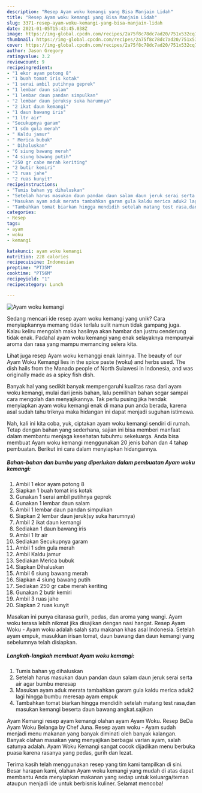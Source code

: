 ```yaml
---
description: "Resep Ayam woku kemangi yang Bisa Manjain Lidah"
title: "Resep Ayam woku kemangi yang Bisa Manjain Lidah"
slug: 3371-resep-ayam-woku-kemangi-yang-bisa-manjain-lidah
date: 2021-01-05T15:43:45.038Z
image: https://img-global.cpcdn.com/recipes/2a75f8c78dc7ad20/751x532cq70/ayam-woku-kemangi-foto-resep-utama.jpg
thumbnail: https://img-global.cpcdn.com/recipes/2a75f8c78dc7ad20/751x532cq70/ayam-woku-kemangi-foto-resep-utama.jpg
cover: https://img-global.cpcdn.com/recipes/2a75f8c78dc7ad20/751x532cq70/ayam-woku-kemangi-foto-resep-utama.jpg
author: Jason Gregory
ratingvalue: 3.2
reviewcount: 9
recipeingredient:
- "1 ekor ayam potong 8"
- "1 buah tomat iris kotak"
- "1 serai ambil putihnya geprek"
- "1 lembar daun salam"
- "1 lembar daun pandan simpulkan"
- "2 lembar daun jeruksy suka harumnya"
- "2 ikat daun kemangi"
- "1 daun bawang iris"
- "1 ltr air"
- "Secukupnya garam"
- "1 sdm gula merah"
- " Kaldu jamur"
- " Merica bubuk"
- " Dihaluskan"
- "6 siung bawang merah"
- "4 siung bawang putih"
- "250 gr cabe merah keriting"
- "2 butir kemiri"
- "3 ruas jahe"
- "2 ruas kunyit"
recipeinstructions:
- "Tumis bahan yg dihaluskan"
- "Setelah harus masukan daun pandan daun salam daun jeruk serai serta air agar bumbu meresap"
- "Masukan ayam aduk merata tambahkan garam gula kaldu merica aduk2 lagi hingga bumbu meresap ayam empuk"
- "Tambahkan tomat biarkan hingga mendidih setelah matang test rasa,dan masukan kemangi beserta daun bawang angkat.sajikan"
categories:
- Resep
tags:
- ayam
- woku
- kemangi

katakunci: ayam woku kemangi 
nutrition: 228 calories
recipecuisine: Indonesian
preptime: "PT35M"
cooktime: "PT56M"
recipeyield: "1"
recipecategory: Lunch

---
```



![Ayam woku kemangi](https://img-global.cpcdn.com/recipes/2a75f8c78dc7ad20/751x532cq70/ayam-woku-kemangi-foto-resep-utama.jpg)

Sedang mencari ide resep ayam woku kemangi yang unik? Cara menyiapkannya memang tidak terlalu sulit namun tidak gampang juga. Kalau keliru mengolah maka hasilnya akan hambar dan justru cenderung tidak enak. Padahal ayam woku kemangi yang enak selayaknya mempunyai aroma dan rasa yang mampu memancing selera kita.

Lihat juga resep Ayam woku kemanggi enak lainnya. The beauty of our Ayam Woku Kemangi lies in the spice paste (woku) and herbs used. The dish hails from the Manado people of North Sulawesi in Indonesia, and was originally made as a spicy fish dish.

Banyak hal yang sedikit banyak mempengaruhi kualitas rasa dari ayam woku kemangi, mulai dari jenis bahan, lalu pemilihan bahan segar sampai cara mengolah dan menyajikannya. Tak perlu pusing jika hendak menyiapkan ayam woku kemangi enak di mana pun anda berada, karena asal sudah tahu triknya maka hidangan ini dapat menjadi suguhan istimewa.


Nah, kali ini kita coba, yuk, ciptakan ayam woku kemangi sendiri di rumah. Tetap dengan bahan yang sederhana, sajian ini bisa memberi manfaat dalam membantu menjaga kesehatan tubuhmu sekeluarga. Anda bisa membuat Ayam woku kemangi menggunakan 20 jenis bahan dan 4 tahap pembuatan. Berikut ini cara dalam menyiapkan hidangannya.

<!--inarticleads1-->

##### Bahan-bahan dan bumbu yang diperlukan dalam pembuatan Ayam woku kemangi:

1. Ambil 1 ekor ayam potong 8
1. Siapkan 1 buah tomat iris kotak
1. Gunakan 1 serai ambil putihnya geprek
1. Gunakan 1 lembar daun salam
1. Ambil 1 lembar daun pandan simpulkan
1. Siapkan 2 lembar daun jeruk(sy suka harumnya)
1. Ambil 2 ikat daun kemangi
1. Sediakan 1 daun bawang iris
1. Ambil 1 ltr air
1. Sediakan Secukupnya garam
1. Ambil 1 sdm gula merah
1. Ambil  Kaldu jamur
1. Sediakan  Merica bubuk
1. Siapkan  Dihaluskan
1. Ambil 6 siung bawang merah
1. Siapkan 4 siung bawang putih
1. Sediakan 250 gr cabe merah keriting
1. Gunakan 2 butir kemiri
1. Ambil 3 ruas jahe
1. Siapkan 2 ruas kunyit


Masakan ini punya citarasa gurih, pedas, dan aroma yang wangi. Ayam woku terasa lebih nikmat jika disajikan dengan nasi hangat. Resep Ayam Woku - Ayam woku adalah salah satu makanan khas asal Indonesia. Setelah ayam empuk, masukkan irisan tomat, daun bawang dan daun kemangi yang sebelumnya telah disiapkan. 

<!--inarticleads2-->

##### Langkah-langkah membuat Ayam woku kemangi:

1. Tumis bahan yg dihaluskan
1. Setelah harus masukan daun pandan daun salam daun jeruk serai serta air agar bumbu meresap
1. Masukan ayam aduk merata tambahkan garam gula kaldu merica aduk2 lagi hingga bumbu meresap ayam empuk
1. Tambahkan tomat biarkan hingga mendidih setelah matang test rasa,dan masukan kemangi beserta daun bawang angkat.sajikan


Ayam Kemangi resep ayam kemangi olahan ayam Ayam Woku. Resep BeDa Ayam Woku Belanga by Chef Juna. Resep ayam woku - Ayam sudah menjadi menu makanan yang banyak diminati oleh banyak kalangan. Banyak olahan masakan yang menyajikan berbagai varian ayam, salah satunya adalah. Ayam Woku Kemangi sangat cocok dijadikan menu berbuka puasa karena rasanya yang pedas, gurih dan lezat. 

Terima kasih telah menggunakan resep yang tim kami tampilkan di sini. Besar harapan kami, olahan Ayam woku kemangi yang mudah di atas dapat membantu Anda menyiapkan makanan yang sedap untuk keluarga/teman ataupun menjadi ide untuk berbisnis kuliner. Selamat mencoba!
